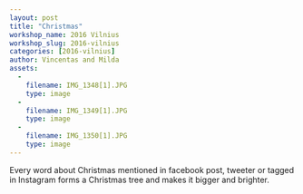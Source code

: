 ```yaml
---
layout: post
title: "Christmas"
workshop_name: 2016 Vilnius
workshop_slug: 2016-vilnius
categories: [2016-vilnius]
author: Vincentas and Milda 
assets:
  -
    filename: IMG_1348[1].JPG
    type: image
  -
    filename: IMG_1349[1].JPG
    type: image
  -
    filename: IMG_1350[1].JPG
    type: image
---
```

Every word about Christmas mentioned in facebook post, tweeter or tagged in Instagram forms a Christmas tree and makes it bigger and brighter.
